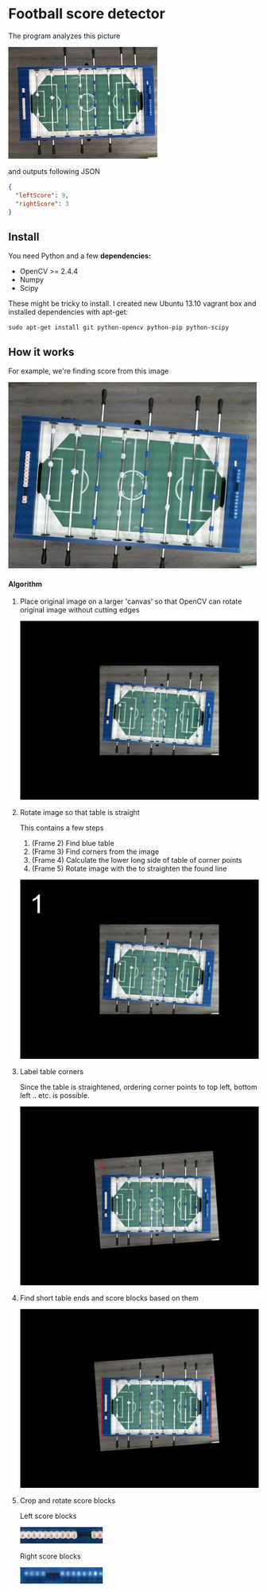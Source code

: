 # Football score detector

The program analyzes this picture

![table](docs/table.jpg)

and outputs following JSON

```json
{
  "leftScore": 9,
  "rightScore": 3
}
```

## Install

You need Python and a few **dependencies:**

- OpenCV >= 2.4.4
- Numpy
- Scipy

These might be tricky to install. I created new Ubuntu 13.10 vagrant box and installed dependencies with apt-get:

    sudo apt-get install git python-opencv python-pip python-scipy


## How it works

For example, we're finding score from this image

![](docs/algorithm/testdata.jpg)

#### Algorithm

1. Place original image on a larger 'canvas' so that OpenCV can rotate original image without cutting edges

    ![](docs/algorithm/large.jpg)

2. Rotate image so that table is straight

    This contains a few steps

    1. (Frame 2) Find blue table
    2. (Frame 3) Find corners from the image
    3. (Frame 4) Calculate the lower long side of table of corner points
    4. (Frame 5) Rotate image with the to straighten the found line

    ![](docs/algorithm/straighten_table.gif)

3. Label table corners

    Since the table is straightened, ordering corner points to top left, bottom left .. etc. is possible.

    ![](docs/algorithm/label_corners.gif)

4. Find short table ends and score blocks based on them

    ![](docs/algorithm/find_score_blocks.gif)

5. Crop and rotate score blocks

    Left score blocks

    ![](docs/algorithm/left_score_blocks.jpg)

    Right score blocks

    ![](docs/algorithm/right_score_blocks.jpg)







